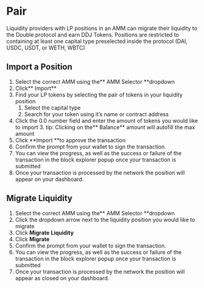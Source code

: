 # Pair

Liquidity providers with LP positions in an AMM can migrate their liquidity to the Double protocol and earn DDJ Tokens. Positions are restricted to containing at least one capital type preselected inside the protocol (DAI, USDC, USDT, or WETH, WBTC)


## Import a Position



1. Select the correct AMM using the** AMM Selector **dropdown
2. Click** Import**
3. Find your LP tokens by selecting the pair of tokens in your liquidity position
    1. Select the capital type
    2. Search for your token using it’s name or contract address
4. Click the 0.0 number field and enter the amount of tokens you would like to import
    3. tip: Clicking on the** Balance** amount will autofill the max amount
5. Click **Import **to approve the transaction
6. Confirm the prompt from your wallet to sign the transaction.
7. You can view the progress, as well as the success or failure of the transaction in the block explorer popup once your transaction is submitted
8. Once your transaction is processed by the network the position will appear on your dashboard.


## Migrate Liquidity



1. Select the correct AMM using the** AMM Selector **dropdown
2. Click the dropdown arrow next to the liquidity position you would like to migrate
3. Click **Migrate** **Liquidity**
4. Click **Migrate**
5. Confirm the prompt from your wallet to sign the transaction.
6. You can view the progress, as well as the success or failure of the transaction in the block explorer popup once your transaction is submitted
7. Once your transaction is processed by the network the position will appear as closed on your dashboard.
